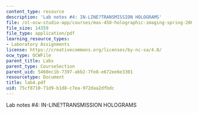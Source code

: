 ```yaml
---
content_type: resource
description: 'Lab notes #4: IN-LINE?TRANSMISSION HOLOGRAMS'
file: /ol-ocw-studio-app/courses/mas-450-holographic-imaging-spring-2003/75cf871071d9b1d8c7ea972daa2dfbdc_lab4.pdf
file_size: 14359
file_type: application/pdf
learning_resource_types:
- Laboratory Assignments
license: https://creativecommons.org/licenses/by-nc-sa/4.0/
ocw_type: OCWFile
parent_title: Labs
parent_type: CourseSection
parent_uid: 5460ec1b-7397-abb2-7fe8-e672ee6e3301
resourcetype: Document
title: lab4.pdf
uid: 75cf8710-71d9-b1d8-c7ea-972daa2dfbdc
---
```

Lab notes #4: IN-LINE?TRANSMISSION HOLOGRAMS